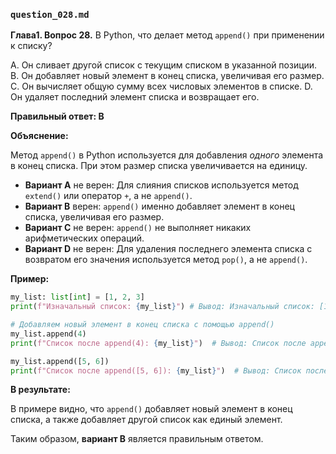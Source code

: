 ### `question_028.md`

**Глава1. Вопрос 28.** В Python, что делает метод `append()` при применении к списку?

A. Он сливает другой список с текущим списком в указанной позиции.
B. Он добавляет новый элемент в конец списка, увеличивая его размер.
C. Он вычисляет общую сумму всех числовых элементов в списке.
D. Он удаляет последний элемент списка и возвращает его.

**Правильный ответ: B**

**Объяснение:**

Метод `append()` в Python используется для добавления *одного* элемента в конец списка. При этом размер списка увеличивается на единицу.

*   **Вариант A** не верен: Для слияния списков используется метод `extend()` или оператор `+`, а не `append()`.
*   **Вариант B** верен: `append()` именно добавляет элемент в конец списка, увеличивая его размер.
*   **Вариант C** не верен: `append()` не выполняет никаких арифметических операций.
*   **Вариант D** не верен: Для удаления последнего элемента списка с возвратом его значения используется метод `pop()`, а не `append()`.

**Пример:**

```python
my_list: list[int] = [1, 2, 3]
print(f"Изначальный список: {my_list}") # Вывод: Изначальный список: [1, 2, 3]

# Добавляем новый элемент в конец списка с помощью append()
my_list.append(4)
print(f"Список после append(4): {my_list}")  # Вывод: Список после append(4): [1, 2, 3, 4]

my_list.append([5, 6])
print(f"Список после append([5, 6]): {my_list}")  # Вывод: Список после append([5, 6]): [1, 2, 3, 4, [5, 6]]
```

**В результате:**

В примере видно, что `append()` добавляет новый элемент в конец списка, а также добавляет другой список как единый элемент.

Таким образом, **вариант B** является правильным ответом.

